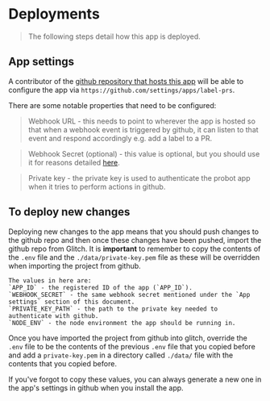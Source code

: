 # Deployments

> The following steps detail how this app is deployed.

## App settings

A contributor of the [github repository that hosts this app](https://github.com/oliver-wilson-dev/label-prs) will be able to configure the app via `https://github.com/settings/apps/label-prs`.

There are some notable properties that need to be configured:
> Webhook URL - this needs to point to wherever the app is hosted so that when a webhook event is triggered by github, it can listen to that event and respond accordingly e.g. add a label to a PR.

> Webhook Secret (optional) - this value is optional, but you should use it for reasons detailed [here](https://developer.github.com/webhooks/securing/).

> Private key - the private key is used to authenticate the probot app when it tries to perform actions in github.

## To deploy new changes

Deploying new changes to the app means that you should push changes to the github repo and then once these changes have been pushed, import the github repo from Glitch. It is **important** to remember to copy the contents of the `.env` file and the `./data/private-key.pem` file as these will be overridden when importing the project from github.

    The values in here are:
    `APP_ID` - the registered ID of the app (`APP_ID`).
    `WEBHOOK_SECRET` - the same webhook secret mentioned under the `App settings` section of this document. 
    `PRIVATE_KEY_PATH` - the path to the private key needed to authenticate with github.
    `NODE_ENV` - the node environment the app should be running in.

Once you have imported the project from github into glitch, override the `.env` file to be the contents of the previous `.env` file that you copied before and add a `private-key.pem` in a directory called `./data/` file with the contents that you copied before.

If you've forgot to copy these values, you can always generate a new one in the app's settings in github when you install the app.
